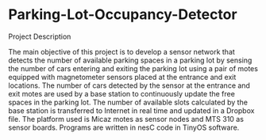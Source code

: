 # Parking-Lot-Occupancy-Detector
Project Description

  The main objective of this project is to develop a sensor network that detects the number of available parking spaces in a parking lot by sensing the number of cars entering and exiting the parking lot using a pair of motes equipped with magnetometer sensors placed at the entrance and exit locations. The number of cars detected by the sensor at the entrance and exit motes are used by a base station to continuously update the free spaces in the parking lot. The number of available slots calculated by the base station is transferred to Internet in real time and updated in a Dropbox file. The platform used is Micaz motes as sensor nodes and MTS 310 as sensor boards. Programs are written in nesC code in TinyOS software.
